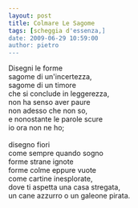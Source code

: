 ```yaml
---
layout: post
title: Colmare Le Sagome
tags: [scheggia d'essenza,]
date: 2009-06-29 10:59:00
author: pietro
---
```

Disegni le forme<br/>sagome di un'incertezza,<br/>sagome di un timore<br/>che si conclude in leggerezza,<br/>non ha senso aver paure<br/>non adesso che non so,<br/>e nonostante le parole scure<br/>io ora non ne ho;<br/><br/>disegno fiori<br/>come sempre quando sogno<br/>forme strane ignote<br/>forme colme eppure vuote<br/>come cartine inesplorate,<br/>dove ti aspetta una casa stregata,<br/>un cane azzurro o un galeone pirata.
